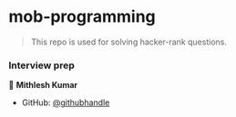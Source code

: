 # mob-programming

> This repo is used for solving hacker-rank questions.

### Interview prep

👤 **Mithlesh Kumar**
- GitHub: [@githubhandle](https://github.com/Mithi-code)